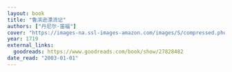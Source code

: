 ```yaml
---
layout: book
title: "鲁滨逊漂流记"
authors: ["丹尼尔·笛福"]
cover: "https://images-na.ssl-images-amazon.com/images/S/compressed.photo.goodreads.com/books/1447510663i/27828482.jpg"
year: 1719
external_links:
  goodreads: https://www.goodreads.com/book/show/27828482
date_read: "2003-01-01"
---
```

